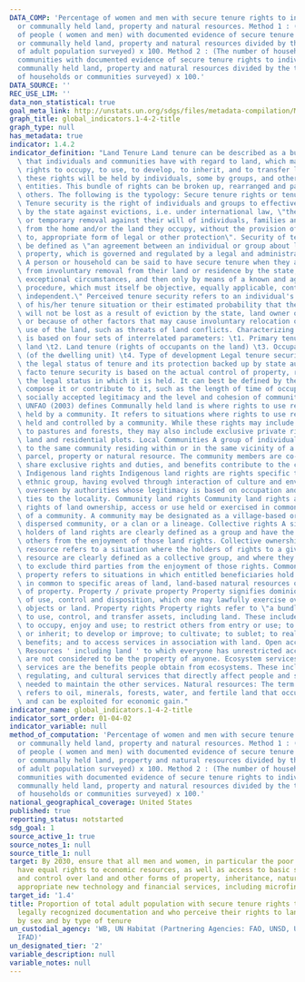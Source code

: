 ```yaml
---
DATA_COMP: 'Percentage of women and men with secure tenure rights to individually
  or communally held land, property and natural resources. Method 1 : (The number
  of people ( women and men) with documented evidence of secure tenure rights to individually
  or communally held land, property and natural resources divided by the total number
  of adult population surveyed) x 100. Method 2 : (The number of households or local
  communities with documented evidence of secure tenure rights to individually or
  communally held land, property and natural resources divided by the total number
  of households or communities surveyed) x 100.'
DATA_SOURCE: ''
REC_USE_LIM: ''
data_non_statistical: true
goal_meta_link: http://unstats.un.org/sdgs/files/metadata-compilation/Metadata-Goal-1.pdf
graph_title: global_indicators.1-4-2-title
graph_type: null
has_metadata: true
indicator: 1.4.2
indicator_definition: "Land Tenure Land tenure can be described as a bundle of rights\
  \ that individuals and communities have with regard to land, which may include the\
  \ rights to occupy, to use, to develop, to inherit, and to transfer land. Some of\
  \ these rights will be held by individuals, some by groups, and others by political\
  \ entities. This bundle of rights can be broken up, rearranged and passed on to\
  \ others. The following is the typology: Secure tenure rights or tenure security\
  \ Tenure security is the right of individuals and groups to effective protection\
  \ by the state against evictions, i.e. under international law, \"the permanent\
  \ or temporary removal against their will of individuals, families and/communities\
  \ from the home and/or the land they occupy, without the provision of, and access\
  \ to, appropriate form of legal or other protection\". Security of tenure can then\
  \ be defined as \"an agreement between an individual or group about land and residential\
  \ property, which is governed and regulated by a legal and administrative framework.\
  \ A person or household can be said to have secure tenure when they are protected\
  \ from involuntary removal from their land or residence by the state, except in\
  \ exceptional circumstances, and then only by means of a known and agreed legal\
  \ procedure, which must itself be objective, equally applicable, contestable and\
  \ independent.\" Perceived tenure security refers to an individual's experience\
  \ of his/her tenure situation or their estimated probability that their land rights\
  \ will not be lost as a result of eviction by the state, land owner or other authority,\
  \ or because of other factors that may cause involuntary relocation or curtail their\
  \ use of the land, such as threats of land conflicts. Characterizing tenure status\
  \ is based on four sets of interrelated parameters: \t1. Primary tenure rights on\
  \ land \t2. Land tenure (rights of occupants on the land) \t3. Occupancy status\
  \ (of the dwelling unit) \t4. Type of development Legal tenure security refers to\
  \ the legal status of tenure and its protection backed up by state authority. De\
  \ facto tenure security is based on the actual control of property, regardless of\
  \ the legal status in which it is held. It can best be defined by the elements that\
  \ compose it or contribute to it, such as the length of time of occupation, its\
  \ socially accepted legitimacy and the level and cohesion of community organization.\
  \ UNFAO (2003) defines Communally held land is where rights to use resources are\
  \ held by a community. It refers to situations where rights to use resources are\
  \ held and controlled by a community. While these rights may include communal rights\
  \ to pastures and forests, they may also include exclusive private rights to agricultural\
  \ land and residential plots. Local Communities A group of individuals belonging\
  \ to the same community residing within or in the same vicinity of a particular\
  \ parcel, property or natural resource. The community members are co-owners that\
  \ share exclusive rights and duties, and benefits contribute to the community development.\
  \ Indigenous land rights Indigenous land rights are rights specific to a particular\
  \ ethnic group, having evolved through interaction of culture and environment and\
  \ overseen by authorities whose legitimacy is based on occupation and spiritual\
  \ ties to the locality. Community land rights Community land rights are collective\
  \ rights of land ownership, access or use held or exercised in common by members\
  \ of a community. A community may be designated as a village-based or more geographically\
  \ dispersed community, or a clan or a lineage. Collective rights A situation where\
  \ holders of land rights are clearly defined as a group and have the right to exclude\
  \ others from the enjoyment of those land rights. Collective ownership of a natural\
  \ resource refers to a situation where the holders of rights to a given natural\
  \ resource are clearly defined as a collective group, and where they have the right\
  \ to exclude third parties from the enjoyment of those rights. Common property Common\
  \ property refers to situations in which entitled beneficiaries hold specified rights\
  \ in common to specific areas of land, land-based natural resources or other types\
  \ of property. Property / private property Property signifies dominion or right\
  \ of use, control and disposition, which one may lawfully exercise over things,\
  \ objects or land. Property rights Property rights refer to \"a bundle of rights\
  \ to use, control, and transfer assets, including land. These include the rights\
  \ to occupy, enjoy and use; to restrict others from entry or use; to dispose, buy\
  \ or inherit; to develop or improve; to cultivate; to sublet; to realize financial\
  \ benefits; and to access services in association with land. Open access resources\
  \ Resources ' including land ' to which everyone has unrestricted access and that\
  \ are not considered to be the property of anyone. Ecosystem services: Ecosystem\
  \ services are the benefits people obtain from ecosystems. These include provisioning,\
  \ regulating, and cultural services that directly affect people and supporting services\
  \ needed to maintain the other services. Natural resources: The term 'natural resources'\
  \ refers to oil, minerals, forests, water, and fertile land that occur in nature\
  \ and can be exploited for economic gain."
indicator_name: global_indicators.1-4-2-title
indicator_sort_order: 01-04-02
indicator_variable: null
method_of_computation: 'Percentage of women and men with secure tenure rights to individually
  or communally held land, property and natural resources. Method 1 : (The number
  of people ( women and men) with documented evidence of secure tenure rights to individually
  or communally held land, property and natural resources divided by the total number
  of adult population surveyed) x 100. Method 2 : (The number of households or local
  communities with documented evidence of secure tenure rights to individually or
  communally held land, property and natural resources divided by the total number
  of households or communities surveyed) x 100.'
national_geographical_coverage: United States
published: true
reporting_status: notstarted
sdg_goal: 1
source_active_1: true
source_notes_1: null
source_title_1: null
target: By 2030, ensure that all men and women, in particular the poor and the vulnerable,
  have equal rights to economic resources, as well as access to basic services, ownership
  and control over land and other forms of property, inheritance, natural resources,
  appropriate new technology and financial services, including microfinance.
target_id: '1.4'
title: Proportion of total adult population with secure tenure rights to land, with
  legally recognized documentation and who perceive their rights to land as secure,
  by sex and by type of tenure
un_custodial_agency: 'WB, UN Habitat (Partnering Agencies: FAO, UNSD, UN Women, UNEP,
  IFAD)'
un_designated_tier: '2'
variable_description: null
variable_notes: null
---
```

